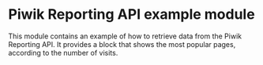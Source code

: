 # Piwik Reporting API example module

This module contains an example of how to retrieve data from the Piwik Reporting
API. It provides a block that shows the most popular pages, according to the
number of visits.
